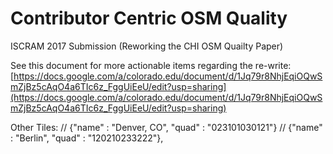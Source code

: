 Contributor Centric OSM Quality
===============================

ISCRAM 2017 Submission (Reworking the CHI OSM Quailty Paper)

See this document for more actionable items regarding the re-write: [https://docs.google.com/a/colorado.edu/document/d/1Jq79r8NhjEqiOQwSmZjBz5cAqO4a6TIc6z_FggUiEeU/edit?usp=sharing](https://docs.google.com/a/colorado.edu/document/d/1Jq79r8NhjEqiOQwSmZjBz5cAqO4a6TIc6z_FggUiEeU/edit?usp=sharing)



Other Tiles: 
//    {"name" : "Denver, CO",            "quad" : "023101030121"}
//    {"name" : "Berlin",                "quad" : "120210233222"},
